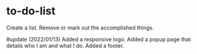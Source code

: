 # to-do-list
Create a list. 
Remove or mark out the accomplished things.

#update (2022/01/13)
Added a responsive logo.
Added a popup page that details who I am and what I do.
Added a footer.
